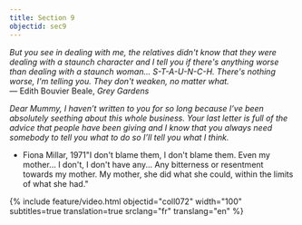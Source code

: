 ```yaml
---
title: Section 9
objectid: sec9
---
```


*But you see in dealing with me, the relatives didn't know that they were dealing with a staunch character and I tell you if there's anything worse than dealing with a staunch woman... S-T-A-U-N-C-H. There's nothing worse, I'm telling you. They don't weaken, no matter what.*  
― Edith Bouvier Beale, *Grey Gardens*  


*Dear Mummy, I haven’t written to you for so long because I’ve been absolutely seething about this whole business.  Your last letter is full of the advice that people have been giving and I know that you always need somebody to tell you what to do so I’ll tell you what I think.*

- Fiona Millar, 1971<span class="aside">"I don't blame them, I don't blame them. Even my mother... I don't, I don't have any... Any bitterness or resentment towards my mother. My mother, she did what she could, within the limits of what she had."</span>


{% include feature/video.html objectid="coll072" width="100" subtitles=true translation=true srclang="fr" translang="en" %}